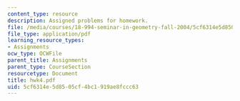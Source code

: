 ```yaml
---
content_type: resource
description: Assigned problems for homework.
file: /media/courses/18-994-seminar-in-geometry-fall-2004/5cf6314e5d8505cf4bc1919ae8fccc63_hwk4.pdf
file_type: application/pdf
learning_resource_types:
- Assignments
ocw_type: OCWFile
parent_title: Assignments
parent_type: CourseSection
resourcetype: Document
title: hwk4.pdf
uid: 5cf6314e-5d85-05cf-4bc1-919ae8fccc63
---
```

